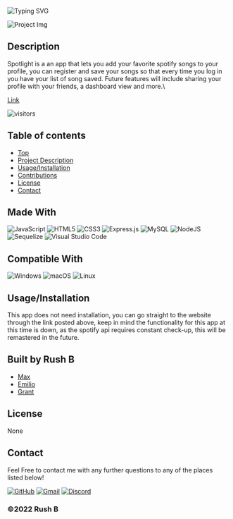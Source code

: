 
  ![Typing SVG](https://readme-typing-svg.herokuapp.com?font=Roboto+Condensed&size=30&pause=2000&color=0078D6&width=435&lines=Spotlight;By+Rush+B)

  ![Project Img](/imgs/readmeIMG.png)
  
  ## Description
  Spotlight is a an app that lets you add your favorite spotify songs to your profile, you can register and save your songs so that every time you log in you have your list of song saved. Future features will include sharing your profile with your friends, a dashboard view and more.\

  [Link](https://spotify-social-app-project.herokuapp.com/)

  ![visitors](https://visitor-badge.glitch.me/badge?page_id=Emilioeth.Spotlight&left_color=blue&right_color=blue)

  ## Table of contents
  - [Top](#)
  - [Project Description](#Description)
  - [Usage/Installation](#Usage/Installation)
  - [Contributions](#Contributions)
  - [License](#License)
  - [Contact](#Contact)

  ## Made With
  ![JavaScript](https://img.shields.io/badge/javascript-%23323330.svg?style=for-the-badge&logo=javascript&logoColor=%23F7DF1E)
      ![HTML5](https://img.shields.io/badge/html5-%23E34F26.svg?style=for-the-badge&logo=html5&logoColor=white)
      ![CSS3](https://img.shields.io/badge/css3-%231572B6.svg?style=for-the-badge&logo=css3&logoColor=white)
      ![Express.js](https://img.shields.io/badge/express.js-%23404d59.svg?style=for-the-badge&logo=express&logoColor=%2361DAFB)
      ![MySQL](https://img.shields.io/badge/mysql-%2300f.svg?style=for-the-badge&logo=mysql&logoColor=white)
      ![NodeJS](https://img.shields.io/badge/node.js-6DA55F?style=for-the-badge&logo=node.js&logoColor=white)
      ![Sequelize](https://img.shields.io/badge/Sequelize-52B0E7?style=for-the-badge&logo=Sequelize&logoColor=white)
      ![Visual Studio Code](https://img.shields.io/badge/Visual%20Studio%20Code-0078d7.svg?style=for-the-badge&logo=visual-studio-code&logoColor=white)
      

  ## Compatible With
  ![Windows](https://img.shields.io/badge/Windows-0078D6?style=for-the-badge&logo=windows&logoColor=white)
      ![macOS](https://img.shields.io/badge/mac%20os-000000?style=for-the-badge&logo=macos&logoColor=F0F0F0)
      ![Linux](https://img.shields.io/badge/Linux-FCC624?style=for-the-badge&logo=linux&logoColor=black)
      

  ## Usage/Installation
  

  This app does not need installation, you can go straight to the website through the link posted above, keep in mind the functionality for this app at this time is down, as the spotify api requires constant check-up, this will be remastered in the future.

  ## Built by Rush B
   - [Max](https://github.com/udidifier)
   - [Emilio](https://github.com/Emilioeth)
   - [Grant](https://github.com/mcnugboy)
  

  ## License
  None

  ## Contact
  Feel Free to contact me with any further questions to any of the places listed below!

  [![GitHub](https://img.shields.io/badge/github-%23121011.svg?style=for-the-badge&logo=github&logoColor=white)](https://github.com/Emilioeth)
  [![Gmail](https://img.shields.io/badge/Gmail-D14836?style=for-the-badge&logo=gmail&logoColor=white)](mailto:web@emili0.com)
  [![Discord](https://img.shields.io/badge/Emili0-%237289DA.svg?style=for-the-badge&logo=discord&logoColor=white)](https://discordapp.com/users/345388388951654400/)

  ### ©️2022 Rush B
